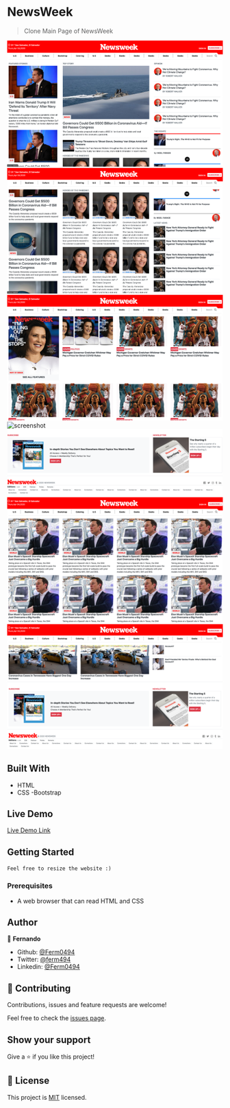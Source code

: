 # NewsWeek

> Clone Main Page of NewsWeek

![screenshot](./assets/img/1.png)
![screenshot](./assets/img/2.png)
![screenshot](./assets/img/3.png)
![screenshot](./assets/img/4.png)
![screenshot](./assets/img/5.png)
![screenshot](./assets/img/6.png)
![screenshot](./assets/img/7.png)




## Built With

- HTML
- CSS
-Bootstrap

## Live Demo

[Live Demo Link](https://rawcdn.githack.com/Ferm0494/NewsWeek/fb47aba7402106c9cfa404fa843b9f0ae5c02d8a/index.html)

## Getting Started
    Feel free to resize the website :)

### Prerequisites

- A web browser that can read HTML and CSS

## Author

👤 **Fernando**

- Github: [@Ferm0494](https://github.com/Ferm0494)
- Twitter: [@ferm494](https://twitter.com/ferm494)
- Linkedin: [@Ferm0494](https://www.linkedin.com/in/ferm0494/)



## 🤝 Contributing


Contributions, issues and feature requests are welcome!

Feel free to check the [issues page](issues/).

## Show your support

Give a ⭐️ if you like this project!

## 📝 License

This project is [MIT](lic.url) licensed.
